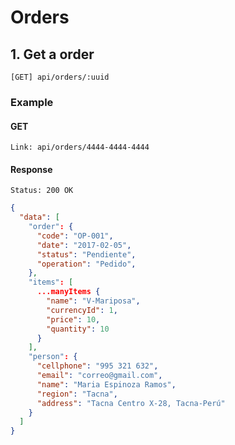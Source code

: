 # Orders

## 1. Get a order

```
[GET] api/orders/:uuid
```

### Example

#### GET

```
Link: api/orders/4444-4444-4444
```

#### Response

```
Status: 200 OK
```

```json
{
  "data": [
    "order": {
      "code": "OP-001",
      "date": "2017-02-05",
      "status": "Pendiente",
      "operation": "Pedido",  
    },
    "items": [
      ...manyItems {
        "name": "V-Mariposa",
        "currencyId": 1,
        "price": 10,
        "quantity": 10
      }
    ],
    "person": {
      "cellphone": "995 321 632",
      "email": "correo@gmail.com",
      "name": "Maria Espinoza Ramos",
      "region": "Tacna",
      "address": "Tacna Centro X-28, Tacna-Perú"
    }
  ]
}
```
